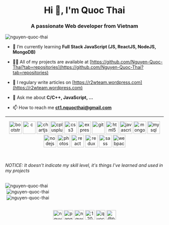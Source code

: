 <h1 align="center">Hi 👋, I'm Quoc Thai</h1>
<h3 align="center">A passionate Web developer from Vietnam</h3>

<p align="left"> <img src="https://komarev.com/ghpvc/?username=nguyen-quoc-thai" alt="nguyen-quoc-thai" /> </p>

- 🌱 I’m currently learning **Full Stack JavaScript (JS, ReactJS, NodeJS, MongoDB)**

- 👨‍💻 All of my projects are available at [https://github.com/Nguyen-Quoc-Thai?tab=repositories](https://github.com/Nguyen-Quoc-Thai?tab=repositories)

- 📝 I regulary write articles on [https://r2wteam.wordpress.com](https://r2wteam.wordpress.com)

- 💬 Ask me about **C/C++, JavaScript, ...**

- 📫 How to reach me **ct1.nquocthai@gmail.com**
<hr>
<p align="center"><img src="https://devicons.github.io/devicon/devicon.git/icons/bootstrap/bootstrap-plain.svg" alt="bootstrap" width="40" height="40"/> <img src="https://devicons.github.io/devicon/devicon.git/icons/c/c-original.svg" alt="c" width="40" height="40"/> <img src="https://www.chartjs.org/media/logo-title.svg" alt="chartjs" width="40" height="40"/> <img src="https://devicons.github.io/devicon/devicon.git/icons/cplusplus/cplusplus-original.svg" alt="cplusplus" width="40" height="40"/> <img src="https://devicons.github.io/devicon/devicon.git/icons/css3/css3-original-wordmark.svg" alt="css3" width="40" height="40"/> <img src="https://devicons.github.io/devicon/devicon.git/icons/express/express-original-wordmark.svg" alt="express" width="40" height="40"/> <img src="https://www.vectorlogo.zone/logos/git-scm/git-scm-icon.svg" alt="git" width="40" height="40"/> <img src="https://devicons.github.io/devicon/devicon.git/icons/html5/html5-original-wordmark.svg" alt="html5" width="40" height="40"/> <img src="https://devicons.github.io/devicon/devicon.git/icons/javascript/javascript-original.svg" alt="javascript" width="40" height="40"/> <img src="https://devicons.github.io/devicon/devicon.git/icons/mongodb/mongodb-original-wordmark.svg" alt="mongodb" width="40" height="40"/> <img src="https://devicons.github.io/devicon/devicon.git/icons/mysql/mysql-original-wordmark.svg" alt="mysql" width="40" height="40"/> <img src="https://devicons.github.io/devicon/devicon.git/icons/nodejs/nodejs-original-wordmark.svg" alt="nodejs" width="40" height="40"/> <img src="https://devicons.github.io/devicon/devicon.git/icons/photoshop/photoshop-plain.svg" alt="photoshop" width="40" height="40"/> <img src="https://devicons.github.io/devicon/devicon.git/icons/react/react-original-wordmark.svg" alt="react" width="40" height="40"/> <img src="https://devicons.github.io/devicon/devicon.git/icons/redux/redux-original.svg" alt="redux" width="40" height="40"/> <img src="https://devicons.github.io/devicon/devicon.git/icons/sass/sass-original.svg" alt="sass" width="40" height="40"/> <img src="https://devicons.github.io/devicon/devicon.git/icons/webpack/webpack-original.svg" alt="webpack" width="40" height="40"/></p>
<br>
<p><em>NOTICE: It doesn't indicate my skill level, it's things I've learned and used in my projects</em></p>
<br>
<div><img align="center" src="https://github-readme-stats.vercel.app/api/top-langs/?username=nguyen-quoc-thai&layout=compact&hide=c%23,c%2B%2B&theme=radical" alt="nguyen-quoc-thai" /></div>

<div>&nbsp;<img align="center" src="https://github-readme-stats.vercel.app/api?username=nguyen-quoc-thai&count_private=true&show_icons=true&theme=radical&layout=compact&hide=prs,issues" alt="nguyen-quoc-thai" /></div>
<div>&nbsp;<img align="center" src="https://github-readme-stats.vercel.app/api/pin/?username=nguyen-quoc-thai&repo=coronavirus-update&theme=radical" alt="nguyen-quoc-thai" /></div>

<br>
<p align="center">
<a href="https://dev.to/nguyenquocthai" target="blank"><img align="center" src="https://cdn.jsdelivr.net/npm/simple-icons@3.0.1/icons/dev-dot-to.svg" alt="nguyenquocthai" height="30" width="30" /></a>
<a href="https://twitter.com/panqtquocthai" target="blank"><img align="center" src="https://cdn.jsdelivr.net/npm/simple-icons@3.0.1/icons/twitter.svg" alt="panqtquocthai" height="30" width="30" /></a>
<a href="https://linkedin.com/in/nguyen-quoc-thai-pa-nqt" target="blank"><img align="center" src="https://cdn.jsdelivr.net/npm/simple-icons@3.0.1/icons/linkedin.svg" alt="nguyen-quoc-thai-pa-nqt" height="30" width="30" /></a>
<a href="https://stackoverflow.com/users/12086203" target="blank"><img align="center" src="https://cdn.jsdelivr.net/npm/simple-icons@3.0.1/icons/stackoverflow.svg" alt="12086203" height="30" width="30" /></a>
<a href="https://fb.com/quocthai.user" target="blank"><img align="center" src="https://cdn.jsdelivr.net/npm/simple-icons@3.0.1/icons/facebook.svg" alt="quocthai.user" height="30" width="30" /></a>
<a href="https://medium.com/@panqtquocthai" target="blank"><img align="center" src="https://cdn.jsdelivr.net/npm/simple-icons@3.0.1/icons/medium.svg" alt="@panqtquocthai" height="30" width="30" /></a>
</p>
